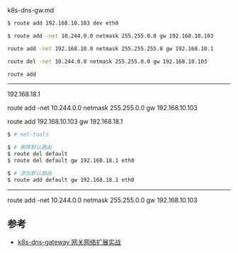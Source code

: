 k8s-dns-gw.md

```bash
$ route add 192.168.10.103 dev eth0

$ route add -net 10.244.0.0 netmask 255.255.0.0 gw 192.168.10.103

route add -net 192.168.10.0 netmask 255.255.255.0 gw 192.168.10.1

route del -net 10.244.0.0 netmask 255.255.0.0 gw 192.168.10.103

route add 
```

---






192.168.18.1 




route add -net 10.244.0.0 netmask 255.255.0.0 gw 192.168.10.103



route add 192.168.10.103 gw 192.168.18.1






```bash
$ # net-tools

$ # 删除默认路由
$ route del default
$ route del default gw 192.168.18.1 eth0

$ # 添加默认路由
$ route add default gw 192.168.18.1 eth0
```
















---

route add -net 10.244.0.0 netmask 255.255.0.0 gw 192.168.10.103


## 参考

* [k8s-dns-gateway 网关网络扩展实战](http://blog.csdn.net/idea77/article/details/73863822)
